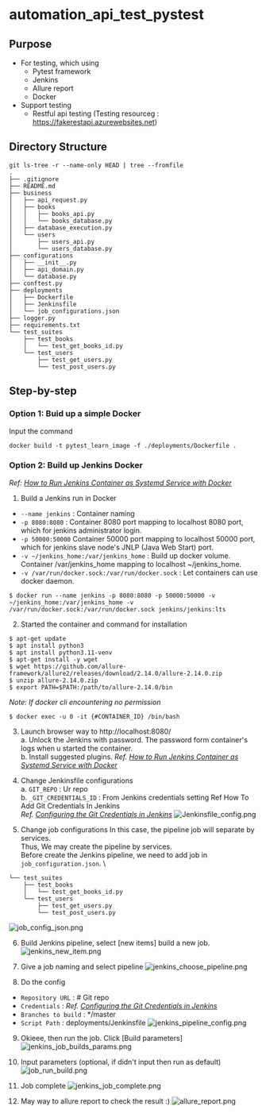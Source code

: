 # automation_api_test_pystest

## Purpose
- For testing, which using 
  - Pytest framework 
  - Jenkins 
  - Allure report 
  - Docker 
- Support testing 
  - Restful api testing (Testing resourceg : https://fakerestapi.azurewebsites.net)

## Directory Structure
```
git ls-tree -r --name-only HEAD | tree --fromfile
.
├── .gitignore
├── README.md
├── business
│   ├── api_request.py
│   ├── books
│   │   ├── books_api.py
│   │   └── books_database.py
│   ├── database_execution.py
│   └── users
│       ├── users_api.py
│       └── users_database.py
├── configurations
│   ├── __init__.py
│   ├── api_domain.py
│   └── database.py
├── conftest.py
├── deployments
│   ├── Dockerfile
│   ├── Jenkinsfile
│   └── job_configurations.json
├── logger.py
├── requirements.txt
└── test_suites
    ├── test_books
    │   └── test_get_books_id.py
    └── test_users
        ├── test_get_users.py
        └── test_post_users.py

```

## Step-by-step
### Option 1: Buid up a simple Docker
Input the command
```
docker build -t pytest_learn_image -f ./deployments/Dockerfile .
```
### Option 2: Build up Jenkins Docker
_Ref: [How to Run Jenkins Container as Systemd Service with Docker](https://discuss.circleci.com/t/how-can-i-extract-the-junit-xml-files-from-within-a-docker-container-in-docker/24089/2)_
1. Build a Jenkins run in Docker
- `--name jenkins` : Container naming
- `-p 8080:8080` : Container 8080 port mapping to localhost 8080 port, which for jenkins administrator login.
- `-p 50000:50000` Container 50000 port mapping to localhost 50000 port, which for jenkins slave node's JNLP (Java Web Start) port.
- `-v ~/jenkins_home:/var/jenkins_home` : Build up docker volume. Container /var/jenkins_home mapping to localhost ~/jenkins_home.
- `-v /var/run/docker.sock:/var/run/docker.sock` : Let containers can use docker daemon.
```
$ docker run --name jenkins -p 8080:8080 -p 50000:50000 -v ~/jenkins_home:/var/jenkins_home -v /var/run/docker.sock:/var/run/docker.sock jenkins/jenkins:lts
```

2. Started the container and command for installation
```
$ apt-get update
$ apt install python3
$ apt install python3.11-venv
$ apt-get install -y wget
$ wget https://github.com/allure-framework/allure2/releases/download/2.14.0/allure-2.14.0.zip
$ unzip allure-2.14.0.zip
$ export PATH=$PATH:/path/to/allure-2.14.0/bin
```
_Note: If docker cli encountering no permission_
```
$ docker exec -u 0 -it {#CONTAINER_ID} /bin/bash
```

3. Launch browser way to http://localhost:8080/ \
a. Unlock the Jenkins with password. The password form container's logs when u started the container.\
b. Install suggested plugins.
_Ref. [How to Run Jenkins Container as Systemd Service with Docker](https://www.linuxtechi.com/run-jenkins-docker-container-systemd/)_

4. Change Jenkinsfile configurations \
a. `GIT_REPO` : Ur repo \
b. `_GIT_CREDENTIALS_ID` : From Jenkins credentials setting Ref How To Add Git Credentials In Jenkins \
_Ref. [Configuring the Git Credentials in Jenkins](https://medium.com/@nikhil.nagarajappa/configuring-the-git-credentials-in-jenkins-4b584a797b45)_
![Jenkinsfile_config.png](readme%2FJenkinsfile_config.png)

5. Change job configurations
In this case, the pipeline job will separate by services. \
Thus, We may create the pipeline by services. \
Before create the Jenkins pipeline, we need to add job in `job_configuration.json`. \ 
```
└── test_suites
    ├── test_books
    │   └── test_get_books_id.py
    └── test_users
        ├── test_get_users.py
        └── test_post_users.py
```
![job_config_json.png](readme%2Fjob_config_json.png)

6. Build Jenkins pipeline, select [new items] build a new job.
![jenkins_new_item.png](readme%2Fjenkins_new_item.png)

7. Give a job naming and select pipeline
![jenkins_choose_pipeline.png](readme%2Fjenkins_choose_pipeline.png)

8. Do the config
- `Repository URL` : # Git repo
- `Credentials` : _Ref. [Configuring the Git Credentials in Jenkins](https://medium.com/@nikhil.nagarajappa/configuring-the-git-credentials-in-jenkins-4b584a797b45)_
- `Branches to build` : */master
- `Script Path` : deployments/Jenkinsfile
![jenkins_pipeline_config.png](readme%2Fjenkins_pipeline_config.png)

9. Okieee, then run the job. Click [Build parameters]
![jenkins_job_builds_params.png](readme%2Fjenkins_job_builds_params.png)

10. Input parameters (optional, if didn't input then run as default)
![job_run_build.png](readme%2Fjob_run_build.png)

11. Job complete
![jenkins_job_complete.png](readme%2Fjenkins_job_complete.png)

12. May way to allure report to check the result :)
![allure_report.png](readme%2Fallure_report.png)
